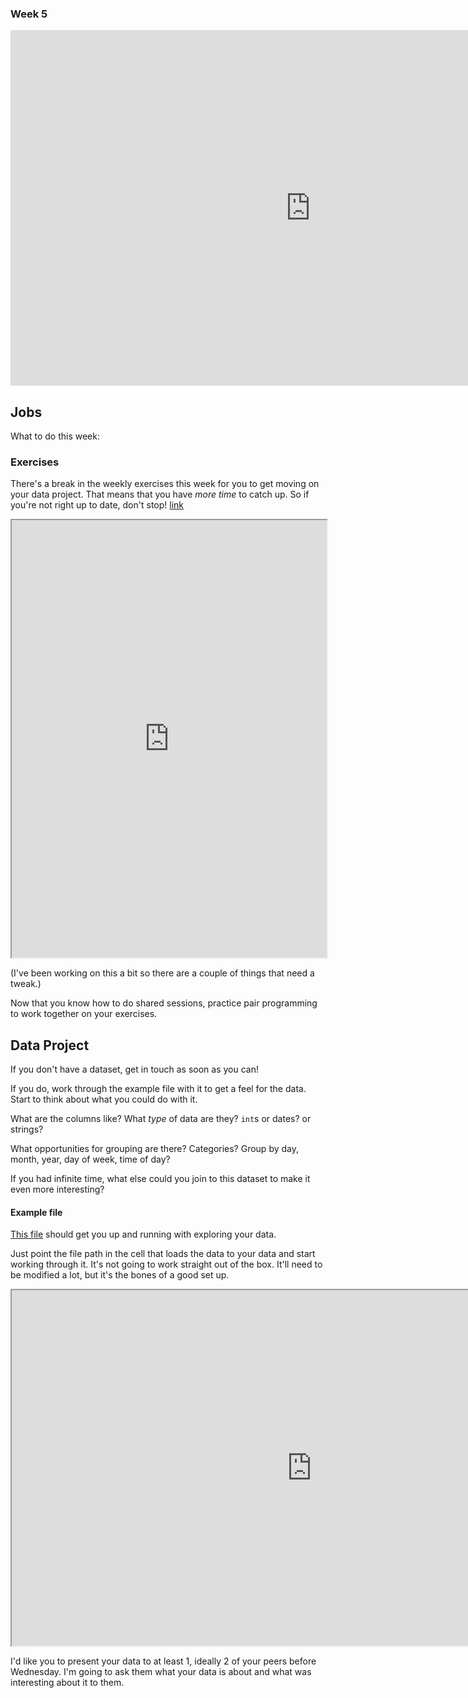 ### Week 5

<iframe src="https://docs.google.com/presentation/d/e/2PACX-1vSxdowE5V8LmQtbDO8iXKPh9BuNUzPwiqYN7ytxbYuQsXGc1lbt-EJGTkX9CoYdhKg06CpEToLQ8wnz/embed?start=false&loop=false&delayms=3000" frameborder="0" width="960" height="569" allowfullscreen="true" mozallowfullscreen="true" webkitallowfullscreen="true"></iframe>

## Jobs

What to do this week:

### Exercises

There's a break in the weekly exercises this week for you to get moving on your data project. That means that you have _more time_ to catch up. So if you're not right up to date, don't stop! [link](https://docs.google.com/spreadsheets/d/e/2PACX-1vRpx7SE6am9_uszUVCzGmBfKWshvtcTYZp9oilhlKht2-r2YY9wgt-MmIja_20igkoEkeowzuaNQmap/pubhtml?gid=1672893348&single=true)

<iframe src="https://docs.google.com/spreadsheets/d/e/2PACX-1vRpx7SE6am9_uszUVCzGmBfKWshvtcTYZp9oilhlKht2-r2YY9wgt-MmIja_20igkoEkeowzuaNQmap/pubhtml?gid=1672893348&amp;single=true&amp;widget=true&amp;headers=false" width="100%" height="700px" frameless></iframe>

(I've been working on this a bit so there are a couple of things that need a tweak.)

Now that you know how to do shared sessions, practice pair programming to work together on your exercises.

## Data Project

If you don't have a dataset, get in touch as soon as you can!

If you do, work through the example file with it to get a feel for the data. Start to think about what you could do with it.

What are the columns like? What _type_ of data are they? `int`s or dates? or strings?

What opportunities for grouping are there? Categories? Group by day, month, year, day of week, time of day?

If you had infinite time, what else could you join to this dataset to make it even more interesting?

#### Example file

[This file](https://github.com/Design-Computing/course/blob/master/week7/basic_pandas.ipynb) should get you up and running with exploring your data.

Just point the file path in the cell that loads the data to your data and start working through it. It's not going to work straight out of the box. It'll need to be modified a lot, but it's the bones of a good set up.

<iframe src="https://github.com/Design-Computing/course/blob/master/week7/basic_pandas.ipynb" width="960" height="569">

[The iframe isn't working, just go to the link](https://github.com/Design-Computing/course/blob/master/week7/basic_pandas.ipynb)

</iframe>

I'd like you to present your data to at least 1, ideally 2 of your peers before Wednesday. I'm going to ask them what your data is about and what was interesting about it to them.
